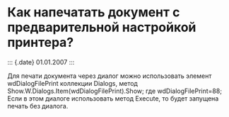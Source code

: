 Как напечатать документ с предварительной настройкой принтера?
==============================================================

::: {.date}
01.01.2007
:::

Для печати документа через диалог можно использовать элемент
wdDialogFilePrint коллекции Dialogs, метод
Show.W.Dialogs.Item(wdDialogFilePrint).Show; где wdDialogFilePrint=88;
Если в этом диалоге использовать метод Execute, то будет запущена печать
без диалога.
